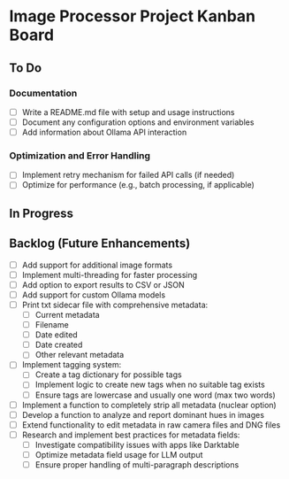 # Image Processor Project Kanban Board

## To Do

### Documentation

- [ ] Write a README.md file with setup and usage instructions
- [ ] Document any configuration options and environment variables
- [ ] Add information about Ollama API interaction

### Optimization and Error Handling

- [ ] Implement retry mechanism for failed API calls (if needed)
- [ ] Optimize for performance (e.g., batch processing, if applicable)

## In Progress

## Backlog (Future Enhancements)

- [ ] Add support for additional image formats
- [ ] Implement multi-threading for faster processing
- [ ] Add option to export results to CSV or JSON
- [ ] Add support for custom Ollama models
- [ ] Print txt sidecar file with comprehensive metadata:
  - [ ] Current metadata
  - [ ] Filename
  - [ ] Date edited
  - [ ] Date created
  - [ ] Other relevant metadata
- [ ] Implement tagging system:
  - [ ] Create a tag dictionary for possible tags
  - [ ] Implement logic to create new tags when no suitable tag exists
  - [ ] Ensure tags are lowercase and usually one word (max two words)
- [ ] Implement a function to completely strip all metadata (nuclear option)
- [ ] Develop a function to analyze and report dominant hues in images
- [ ] Extend functionality to edit metadata in raw camera files and DNG files
- [ ] Research and implement best practices for metadata fields:
  - [ ] Investigate compatibility issues with apps like Darktable
  - [ ] Optimize metadata field usage for LLM output
  - [ ] Ensure proper handling of multi-paragraph descriptions
